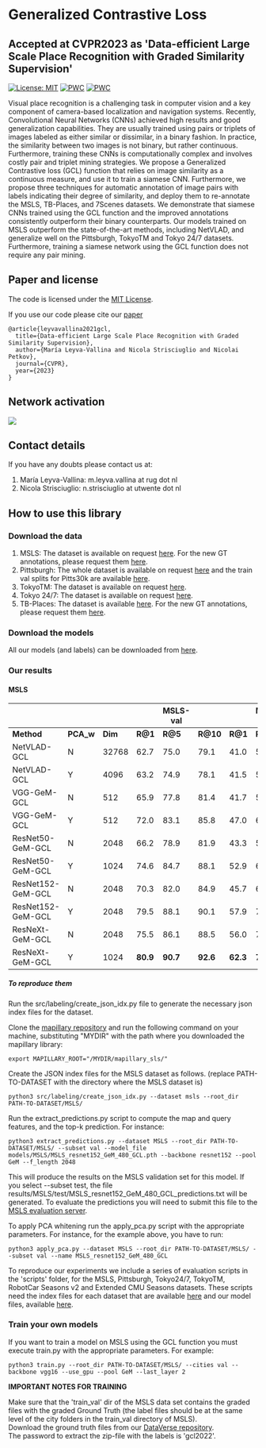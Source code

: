 # Generalized Contrastive Loss
## Accepted at CVPR2023 as 'Data-efficient Large Scale Place Recognition with Graded Similarity Supervision'

[![License: MIT](https://img.shields.io/badge/License-MIT-yellow.svg?style=flat-square)](https://creativecommons.org/licenses/by-nc-sa/4.0/)
[![PWC](https://img.shields.io/endpoint.svg?url=https://paperswithcode.com/badge/generalized-contrastive-optimization-of/visual-place-recognition-on-mapillary-test)](https://paperswithcode.com/sota/visual-place-recognition-on-mapillary-test?p=generalized-contrastive-optimization-of)
[![PWC](https://img.shields.io/endpoint.svg?url=https://paperswithcode.com/badge/generalized-contrastive-optimization-of/visual-place-recognition-on-mapillary-val)](https://paperswithcode.com/sota/visual-place-recognition-on-mapillary-val?p=generalized-contrastive-optimization-of)

Visual place recognition is a challenging task in computer vision and a key component of camera-based localization and navigation systems. Recently, Convolutional Neural Networks (CNNs) achieved high results and good generalization capabilities. They are usually trained using pairs or triplets of images labeled as either similar or dissimilar, in a binary fashion. In practice, the similarity between two images is not binary, but rather continuous. Furthermore, training these CNNs is computationally complex and involves costly pair and triplet mining strategies.
We propose a Generalized Contrastive loss (GCL) function that relies on image similarity as a continuous measure, and use it to train a siamese CNN. Furthermore, we propose three techniques for automatic annotation of image pairs with labels indicating their degree of similarity, and deploy them to re-annotate the MSLS, TB-Places, and 7Scenes datasets.
We demonstrate that siamese CNNs trained using the GCL function and the improved annotations consistently outperform their binary counterparts. Our models trained on MSLS outperform the state-of-the-art methods, including NetVLAD, and generalize well on the Pittsburgh, TokyoTM and Tokyo 24/7 datasets. Furthermore, training a siamese network using the GCL function does not require any pair mining. 

## Paper and license
The code is licensed under the [MIT License](license.md).

If you use our code please cite our [paper](https://arxiv.org/abs/2303.11739)
```
@article{leyvavallina2021gcl,
  title={Data-efficient Large Scale Place Recognition with Graded Similarity Supervision}, 
  author={María Leyva-Vallina and Nicola Strisciuglio and Nicolai Petkov},
  journal={CVPR},
  year={2023}
}
```
## Network activation
![](https://github.com/marialeyvallina/generalized_contrastive_loss/blob/main/attention.png)

## Contact details
If you have any doubts please contact us at:
1. María Leyva-Vallina: m.leyva.vallina at rug dot nl
2. Nicola Strisciuglio: n.strisciuglio at utwente dot nl
## How to use this library
### Download the data
1. MSLS: The dataset is available on request [here](https://www.mapillary.com/dataset/places "MSLS"). For the new GT annotations, please request them [here](https://dataverse.nl/dataset.xhtml?persistentId=doi:10.34894/W4LIGP&faces-redirect=true).
2. Pittsburgh: The whole dataset is available on request [here](http://www.ok.ctrl.titech.ac.jp/~torii/project/repttile/ "Pittsburgh") and the train val splits for Pitts30k are available [here](https://www.di.ens.fr/willow/research/netvlad/ "Pitts30k"). 
3. TokyoTM: The dataset is available on request [here](https://www.di.ens.fr/willow/research/netvlad/ "TokyoTM"). 
4. Tokyo 24/7: The dataset is available on request [here](http://www.ok.ctrl.titech.ac.jp/~torii/project/247/ "Tokyo 24/7"). 
5. TB-Places: The dataset is available [here](https://github.com/marialeyvallina/TB_Places "TB-Places"). For the new GT annotations, please request them [here](https://dataverse.nl/dataset.xhtml?persistentId=doi:10.34894/W4LIGP&faces-redirect=true).

### Download the models
All our models (and labels) can be downloaded from [here](https://dataverse.nl/dataset.xhtml?persistentId=doi:10.34894/W4LIGP&faces-redirect=true).
### Our results
#### MSLS

|                   |           |         |          | **MSLS-val** |          |          | **MSLS-test** |          |          | **Pitts30k** |          |          | **Tokyo24/7** |          |              | **RobotSeasons v2- all** |              |              | **Extended CMU-all** |              |
|-------------------|-----------|---------|----------|--------------|----------|----------|---------------|----------|----------|--------------|----------|----------|---------------|----------|--------------|--------------------------|--------------|--------------|----------------------|--------------|
| **Method**        | **PCA_w** | **Dim** | **R@1**  | **R@5**      | **R@10** | **R@1**  | **R@5**       | **R@10** | **R@1**  | **R@5**      | **R@10** | **R@1**  | **R@5**       | **R@10** | **0.25m/2°** | **0.5m/5º**              | **5.0m/10º** | **0.25m/2°** | **0.5m/5º**          | **5.0m/10º** |
| NetVLAD-GCL       | N         | 32768   | 62.7     | 75.0         | 79.1     | 41.0     | 55.3          | 61.7     | 52.5     | 74.1         | 81.7     | 20.3     | 45.4          | 49.5     | 3.3          | 14.1                     | 58.2         | 3.0          | 9.7                  | 52.3         |
| NetVLAD-GCL       | Y         | 4096    | 63.2     | 74.9         | 78.1     | 41.5     | 56.2          | 61.3     | 53.5     | 75.2         | 82.9     | 28.3     | 41.9          | 54.9     | 3.4          | 14.2                     | 58.8         | 3.1          | 9.7                  | 52.4         |
| VGG-GeM-GCL       | N         | 512     | 65.9     | 77.8         | 81.4     | 41.7     | 55.7          | 60.6     | 61.6     | 80.0         | 86.0     | 34.0     | 51.1          | 61.3     | 3.7          | 15.8                     | 59.7         | 3.6          | 11.2                 | 55.8         |
| VGG-GeM-GCL       | Y         | 512     | 72.0     | 83.1         | 85.8     | 47.0     | 60.8          | 65.5     | 73.3     | 85.9         | 89.9     | 47.6     | 61.0          | 69.2     | 5.4          | 21.9                     | 69.2         | 5.7          | 17.1                 | 66.3         |
| ResNet50-GeM-GCL  | N         | 2048    | 66.2     | 78.9         | 81.9     | 43.3     | 59.1          | 65.0     | 72.3     | 87.2         | 91.3     | 44.1     | 61.0          | 66.7     | 2.9          | 14.0                     | 58.8         | 3.8          | 11.8                 | 61.6         |
| ResNet50-GeM-GCL  | Y         | 1024    | 74.6     | 84.7         | 88.1     | 52.9     | 65.7          | 71.9     | 79.9     | 90.0         | 92.8     | 58.7     | 71.1          | 76.8     | 4.7          | 20.2                     | 70.0         | 5.4          | 16.5                 | 69.9         |
| ResNet152-GeM-GCL | N         | 2048    | 70.3     | 82.0         | 84.9     | 45.7     | 62.3          | 67.9     | 72.6     | 87.9         | 91.6     | 34.0     | 51.8          | 60.6     | 2.9          | 13.1                     | 63.5         | 3.6          | 11.3                 | 63.1         |
| ResNet152-GeM-GCL | Y         | 2048    | 79.5     | 88.1         | 90.1     | 57.9     | 70.7          | 75.7     | **80.7** | **91.5**     | **93.9** | **69.5** | **81.0**      | **85.1** | **6.0**      | **21.6**                 | 72.5         | 5.3          | 16.1                 | 66.4         |
| ResNeXt-GeM-GCL   | N         | 2048    | 75.5     | 86.1         | 88.5     | 56.0     | 70.8          | 75.1     | 64.0     | 81.2         | 86.6     | 37.8     | 53.6          | 62.9     | 2.7          | 13.4                     | 65.2         | 3.5          | 10.5                 | 58.8         |
| ResNeXt-GeM-GCL   | Y         | 1024    | **80.9** | **90.7**     | **92.6** | **62.3** | **76.2**      | **81.1** | 79.2     | 90.4         | 93.2     | 58.1     | 74.3          | 78.1     | 4.7          | 21.0                     | **74.7**     | **6.1**      | **18.2**             | **74.9**     |

##### To reproduce them
Run the src/labeling/create_json_idx.py file to generate the necessary json index files for the dataset.

Clone the [mapillary repository](https://github.com/mapillary/mapillary_sls/) and run the following command on your machine, substituting "MYDIR" with the path where you downloaded the mapillary library:

```shell
export MAPILLARY_ROOT="/MYDIR/mapillary_sls/"
```

Create the JSON index files for the MSLS dataset as follows. (replace PATH-TO-DATASET with the directory where the MSLS dataset is)
```shell
python3 src/labeling/create_json_idx.py --dataset msls --root_dir PATH-TO-DATASET/MSLS/
```

Run the extract_predictions.py script to compute the map and query features, and the top-k prediction. For instance:
```shell
python3 extract_predictions.py --dataset MSLS --root_dir PATH-TO-DATASET/MSLS/ --subset val --model_file models/MSLS/MSLS_resnet152_GeM_480_GCL.pth --backbone resnet152 --pool GeM --f_length 2048
```
This will produce the results on the MSLS validation set for this model. If you select --subset test, the file results/MSLS/test/MSLS_resnet152_GeM_480_GCL_predictions.txt will be generated. To evaluate the predictions you will need to submit this file to the [MSLS evaluation server](https://codalab.lisn.upsaclay.fr/competitions/865#results).

To apply PCA whitening run the apply_pca.py script with the appropriate parameters. For instance, for the example above, you have to run:
```shell
python3 apply_pca.py --dataset MSLS --root_dir PATH-TO-DATASET/MSLS/ --subset val --name MSLS_resnet152_GeM_480_GCL 
```

To reproduce our experiments we include a series of evaluation scripts in the 'scripts' folder, for the MSLS, Pittsburgh, Tokyo24/7, TokyoTM, RobotCar Seasons v2 and Extended CMU Seasons datasets. These scripts need the index files for each dataset that are available [here](https://drive.google.com/drive/folders/1DT9hTiFKQH2x8aqJoFgmMGH8iftfZ0n-?usp=sharing) and our model files, available [here](https://drive.google.com/drive/folders/1RHxrAj062ZxDp5817t1s4OXGLP_i8JFX?usp=sharing).


### Train your own models
If you want to train a model on MSLS using the GCL function you must execute train.py with the appropriate parameters. For example:
```shell
python3 train.py --root_dir PATH-TO-DATASET/MSLS/ --cities val --backbone vgg16 --use_gpu --pool GeM --last_layer 2 
```

__IMPORTANT NOTES FOR TRAINING__ 

Make sure that the 'train_val' dir of the MSLS data set contains the graded files with the graded Ground Truth (the label files should be at the same level of the city folders in the train_val directory of MSLS). <br />
Download the ground truth files from our [DataVerse repository](https://dataverse.nl/dataset.xhtml?persistentId=doi:10.34894/W4LIGP&faces-redirect=true).  <br />
The password to extract the zip-file with the labels is 'gcl2022'. 
